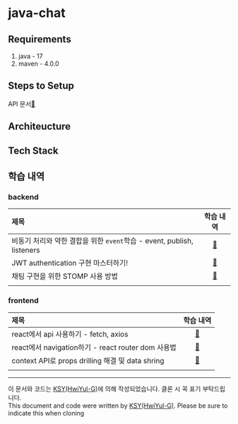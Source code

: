 # java-chat

## Requirements
1. java - 17
2. maven - 4.0.0

## Steps to Setup
API 문서[📑](./docs/api.md)

## Architeucture
## Tech Stack

## 학습 내역
### backend
|제목|학습 내역|
|:--|:--:|
|비동기 처리와 약한 결합을 위한 `event`학습 - event, publish, listeners|[📖](./backend/docs/study/event.md)|
|JWT authentication 구현 마스터하기!|[📖](./backend/docs/study/token.md)|
|채팅 구현을 위한 STOMP 사용 방법|[📖](./backend/docs/study/spring-stomp.md)|
|||

### frontend
|제목|학습 내역|
|:--|:--:|
|react에서 api 사용하기 - fetch, axios|[📖](./frontend/docs/consume-apis.md)|
|react에서 navigation하기 - react router dom 사용법|[📖](./frontend/docs/router.md)|
|context API로 props drilling 해결 및 data shring|[📖](./frontend/docs/context.md)|
|||


---
이 문서와 코드는 [KSY(HwiYul-G)](https://github.com/HwiYul-G)에 의해 작성되었습니다. 클론 시 꼭 표기 부탁드립니다. </br>
This document and code were written by [KSY(HwiYul-G)](https://github.com/HwiYul-G). Please be sure to indicate this when cloning